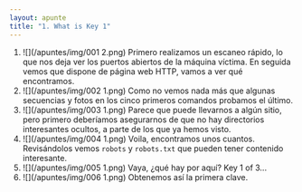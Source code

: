 ```yaml
---
layout: apunte
title: "1. What is Key 1"
---
```


1. ![](/apuntes/img/001 2.png)
Primero realizamos un escaneo rápido, lo que nos deja ver los puertos abiertos de la máquina víctima. En seguida vemos que dispone de página web HTTP, vamos a ver qué encontramos.
2. ![](/apuntes/img/002 1.png)
Como no vemos nada más que algunas secuencias y fotos en los cinco primeros comandos probamos el último.
3. ![](/apuntes/img/003 1.png)
Parece que puede llevarnos a algún sitio, pero primero deberíamos asegurarnos de que no hay directorios interesantes ocultos, a parte de los que ya hemos visto.
4. ![](/apuntes/img/004 1.png)
Voila, encontramos unos cuantos. Revisándolos vemos `robots` y `robots.txt` que pueden tener contenido interesante.
5. ![](/apuntes/img/005 1.png)
Vaya, ¿qué hay por aquí? Key 1 of 3...
6. ![](/apuntes/img/006 1.png)
Obtenemos así la primera clave.
